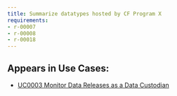 ```yaml
---
title: Summarize datatypes hosted by CF Program X
requirements:
- r-00007
- r-00008
- r-00018
---
```


## Appears in Use Cases:

-   [UC0003 Monitor Data Releases as a Data Custodian](../use-cases/uc0003-monitor-data-releases-as-a-data-custodian.md)
